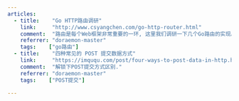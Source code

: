 ```yaml
---
articles:
  - title:    "Go HTTP路由调研"
    link:     "http://www.csyangchen.com/go-http-router.html"
    comment:  "路由是每个Web框架非常重要的一环, 这里我们调研一下几个Go路由的实现。由于gin底层使用了httprouter来实现路由的机制，所以我们可以参考httprouter的使用方式来设置路由，这里列举几个用法。"
    referrer: "doraemon-master"
    tags:    ["go路由"]
  - title:    "四种常见的 POST 提交数据方式"
    link:     "https://imququ.com/post/four-ways-to-post-data-in-http.html"
    comment:  "解锁下POST提交方式区别."
    referrer: "doraemon-master"
    tags:    ["POST提交"]

---
```

